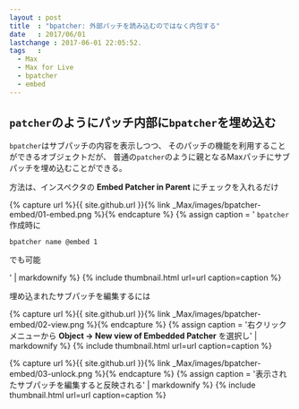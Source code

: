 ```yaml
---
layout : post
title  : "bpatcher: 外部パッチを読み込むのではなく内包する"
date   : 2017/06/01
lastchange : 2017-06-01 22:05:52.
tags   :
  - Max
  - Max for Live
  - bpatcher
  - embed
---
```


## `patcher`のようにパッチ内部に`bpatcher`を埋め込む

`bpatcher`はサブパッチの内容を表示しつつ、
そのパッチの機能を利用することができるオブジェクトだが、
普通の`patcher`のように親となるMaxパッチにサブパッチを埋め込むことができる。

方法は、インスペクタの **Embed Patcher in Parent** にチェックを入れるだけ

{% capture url %}{{ site.github.url }}{% link _Max/images/bpatcher-embed/01-embed.png %}{% endcapture %}
{% assign caption = '
`bpatcher`作成時に

    bpatcher name @embed 1

でも可能

' | markdownify %}
{% include thumbnail.html url=url caption=caption %}

埋め込まれたサブパッチを編集するには

{% capture url %}{{ site.github.url }}{% link _Max/images/bpatcher-embed/02-view.png %}{% endcapture %}
{% assign caption = '右クリックメニューから **Object -> New view of Embedded Patcher** を選択し' | markdownify %}
{% include thumbnail.html url=url caption=caption %}

{% capture url %}{{ site.github.url }}{% link _Max/images/bpatcher-embed/03-unlock.png %}{% endcapture %}
{% assign caption = '表示されたサブパッチを編集すると反映される' | markdownify %}
{% include thumbnail.html url=url caption=caption %}


